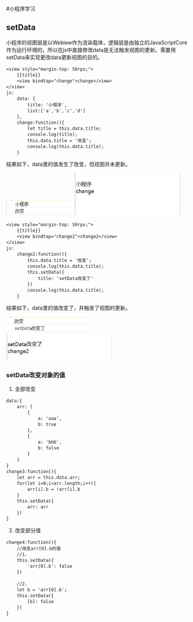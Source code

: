 #小程序学习
## setData
小程序的视图层是以Webiew作为渲染载体，逻辑层是由独立的JavaScriptCore作为运行环境的，所以在js中直接修改data是无法触发视图的更新。需要用setData来实现更改data更新视图的目的。
```
<view style="margin-top: 50rpx;">
	{{title}}
    <view bindtap="change">change</view>
</view>
js:
	data: {
		title: '小程序',
		list:['a','b','c','d']
	},
	change:function(){
		let title = this.data.title;
		console.log(title);
		this.data.title = '改变';
		console.log(this.data.title);
	}
```
结果如下，data里的值发生了改变，但视图并未更新。

![Alt text](./img/log.jpg) ![Alt text](./img/setData1.jpg)

```
<view style="margin-top: 50rpx;">
	{{title}}
    <view bindtap="change2">change2</view>
</view>
js:
	change2:function(){
		this.data.title = '改变';
		console.log(this.data.title);
		this.setData({
			title: 'setData改变了'
		})
		console.log(this.data.title);
	}
```
结果如下，data里的值改变了，并触发了视图的更新。

![Alt text](./img/log2.jpg)![Alt text](./img/setData2.jpg)

### setData改变对象的值
1. 全部改变
```
data:{
	arr: [
		{
			a: 'aaa',
			b: true
		},
		{
			a: 'bbb',
			b: false
		}
	]
}
change3:function(){
	let arr = this.data.arr;
	for(let i=0;i<arr.length;i++){
		arr[i].b = !arr[i].b
	}
	this.setData({
		arr: arr
	})
}
```
2. 改变部分值
```
change4:function(){
	//改变arr[0].b的值
	//1.
	this.setData({
	  	'arr[0].b': false
	})

	//2.
	let b = 'arr[0].b';
	this.setData({
		[b]: false
	})
}
```


